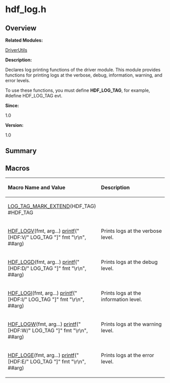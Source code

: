 # hdf\_log.h<a name="EN-US_TOPIC_0000001054918123"></a>

## **Overview**<a name="section1518799958093525"></a>

**Related Modules:**

[DriverUtils](driverutils.md)

**Description:**

Declares log printing functions of the driver module. This module provides functions for printing logs at the verbose, debug, information, warning, and error levels. 

To use these functions, you must define  **HDF\_LOG\_TAG**, for example, \#define HDF\_LOG\_TAG evt.

**Since:**

1.0

**Version:**

1.0

## **Summary**<a name="section1710176096093525"></a>

## Macros<a name="define-members"></a>

<a name="table474190013093525"></a>
<table><thead align="left"><tr id="row1540299786093525"><th class="cellrowborder" valign="top" width="50%" id="mcps1.1.3.1.1"><p id="p1375405289093525"><a name="p1375405289093525"></a><a name="p1375405289093525"></a>Macro Name and Value</p>
</th>
<th class="cellrowborder" valign="top" width="50%" id="mcps1.1.3.1.2"><p id="p831903220093525"><a name="p831903220093525"></a><a name="p831903220093525"></a>Description</p>
</th>
</tr>
</thead>
<tbody><tr id="row2016145204093525"><td class="cellrowborder" valign="top" width="50%" headers="mcps1.1.3.1.1 "><p id="p1567601529093525"><a name="p1567601529093525"></a><a name="p1567601529093525"></a><a href="driverutils.md#ga7e862bda9f0b95d1628f6f62598f1f42">LOG_TAG_MARK_EXTEND</a>(HDF_TAG)   #HDF_TAG</p>
</td>
<td class="cellrowborder" valign="top" width="50%" headers="mcps1.1.3.1.2 ">&nbsp;</td>
</tr>
<tr id="row2052661276093525"><td class="cellrowborder" valign="top" width="50%" headers="mcps1.1.3.1.1 "><p id="p1717711828093525"><a name="p1717711828093525"></a><a name="p1717711828093525"></a><a href="driverutils.md#ga4abebfca1aaeb8125f85800425caf304">HDF_LOGV</a>(fmt, arg...)   <a href="en-us_topic_0000001054799545.md#ga98631211a4a8aee62f572375d5b637be">printf</a>("[HDF:V/" LOG_TAG "]" fmt "\r\n", ##arg)</p>
</td>
<td class="cellrowborder" valign="top" width="50%" headers="mcps1.1.3.1.2 "><p id="p1201297239093525"><a name="p1201297239093525"></a><a name="p1201297239093525"></a>Prints logs at the verbose level. </p>
</td>
</tr>
<tr id="row1026030118093525"><td class="cellrowborder" valign="top" width="50%" headers="mcps1.1.3.1.1 "><p id="p1571404864093525"><a name="p1571404864093525"></a><a name="p1571404864093525"></a><a href="driverutils.md#gaa0411582f697619cdb045ae61ac42539">HDF_LOGD</a>(fmt, arg...)   <a href="en-us_topic_0000001054799545.md#ga98631211a4a8aee62f572375d5b637be">printf</a>("[HDF:D/" LOG_TAG "]" fmt "\r\n", ##arg)</p>
</td>
<td class="cellrowborder" valign="top" width="50%" headers="mcps1.1.3.1.2 "><p id="p1903141057093525"><a name="p1903141057093525"></a><a name="p1903141057093525"></a>Prints logs at the debug level. </p>
</td>
</tr>
<tr id="row1310544128093525"><td class="cellrowborder" valign="top" width="50%" headers="mcps1.1.3.1.1 "><p id="p656632918093525"><a name="p656632918093525"></a><a name="p656632918093525"></a><a href="driverutils.md#ga369d56841d17e6908fc6885fcb814b80">HDF_LOGI</a>(fmt, arg...)   <a href="en-us_topic_0000001054799545.md#ga98631211a4a8aee62f572375d5b637be">printf</a>("[HDF:I/" LOG_TAG "]" fmt "\r\n", ##arg)</p>
</td>
<td class="cellrowborder" valign="top" width="50%" headers="mcps1.1.3.1.2 "><p id="p2142371427093525"><a name="p2142371427093525"></a><a name="p2142371427093525"></a>Prints logs at the information level. </p>
</td>
</tr>
<tr id="row1863126406093525"><td class="cellrowborder" valign="top" width="50%" headers="mcps1.1.3.1.1 "><p id="p256499208093525"><a name="p256499208093525"></a><a name="p256499208093525"></a><a href="driverutils.md#ga72f232dade88b85aff2d8c0e42b82df0">HDF_LOGW</a>(fmt, arg...)   <a href="en-us_topic_0000001054799545.md#ga98631211a4a8aee62f572375d5b637be">printf</a>("[HDF:W/" LOG_TAG "]" fmt "\r\n", ##arg)</p>
</td>
<td class="cellrowborder" valign="top" width="50%" headers="mcps1.1.3.1.2 "><p id="p508076966093525"><a name="p508076966093525"></a><a name="p508076966093525"></a>Prints logs at the warning level. </p>
</td>
</tr>
<tr id="row1258814462093525"><td class="cellrowborder" valign="top" width="50%" headers="mcps1.1.3.1.1 "><p id="p1898504596093525"><a name="p1898504596093525"></a><a name="p1898504596093525"></a><a href="driverutils.md#gaacd0eb778948960a7f97af155287ce8c">HDF_LOGE</a>(fmt, arg...)   <a href="en-us_topic_0000001054799545.md#ga98631211a4a8aee62f572375d5b637be">printf</a>("[HDF:E/" LOG_TAG "]" fmt "\r\n", ##arg)</p>
</td>
<td class="cellrowborder" valign="top" width="50%" headers="mcps1.1.3.1.2 "><p id="p1443792214093525"><a name="p1443792214093525"></a><a name="p1443792214093525"></a>Prints logs at the error level. </p>
</td>
</tr>
</tbody>
</table>

